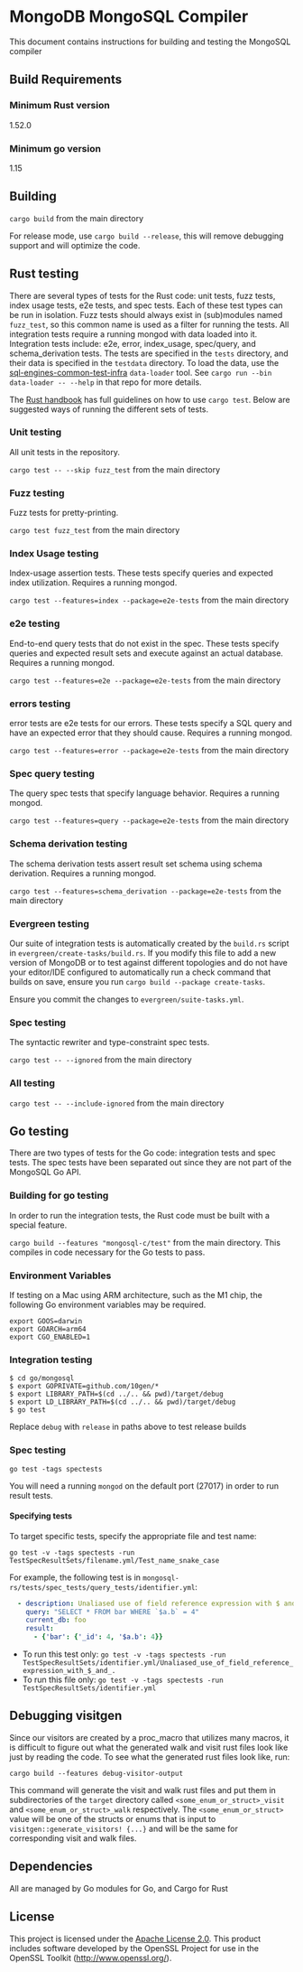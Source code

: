 # MongoDB MongoSQL Compiler

This document contains instructions for building and testing the MongoSQL compiler

## Build Requirements

### Minimum Rust version
1.52.0

### Minimum go version
1.15

## Building

`cargo build` from the main directory

For release mode, use `cargo build --release`, this will remove debugging support and will optimize
the code.

## Rust testing

There are several types of tests for the Rust code: unit tests, fuzz tests, index usage tests, e2e
tests, and spec tests. Each of these test types can be run in isolation. Fuzz tests should always
exist in (sub)modules named `fuzz_test`, so this common name is used as a filter for running the
tests. All integration tests require a running mongod with data loaded into it. Integration tests
include: e2e, error, index_usage, spec/query, and schema_derivation tests. The tests are specified
in the `tests` directory, and their data is specified in the `testdata` directory. To load the data,
use the [sql-engines-common-test-infra](https://github.com/10gen/sql-engines-common-test-infra)
`data-loader` tool. See `cargo run --bin data-loader -- --help` in that repo for more details.

The [Rust handbook](https://doc.rust-lang.org/cargo/commands/cargo-test.html) has full guidelines
on how to use `cargo test`. Below are suggested ways of running the different sets of tests.

### Unit testing

All unit tests in the repository.

`cargo test -- --skip fuzz_test` from the main directory

### Fuzz testing

Fuzz tests for pretty-printing.

`cargo test fuzz_test` from the main directory

### Index Usage testing

Index-usage assertion tests. These tests specify queries and expected index utilization.
Requires a running mongod.

`cargo test --features=index --package=e2e-tests` from the main directory

### e2e testing

End-to-end query tests that do not exist in the spec. These tests specify queries and expected
result sets and execute against an actual database. Requires a running mongod.

`cargo test --features=e2e --package=e2e-tests` from the main directory

### errors testing

error tests are e2e tests for our errors. These tests specify a SQL query and have an expected
error that they should cause. Requires a running mongod.

`cargo test --features=error --package=e2e-tests` from the main directory

### Spec query testing

The query spec tests that specify language behavior. Requires a running mongod.

`cargo test --features=query --package=e2e-tests` from the main directory

### Schema derivation testing

The schema derivation tests assert result set schema using schema derivation. Requires a running mongod.

`cargo test --features=schema_derivation --package=e2e-tests` from the main directory

### Evergreen testing

Our suite of integration tests is automatically created by the `build.rs` script in
`evergreen/create-tasks/build.rs`. If you modify this file to add a new version of
MongoDB or to test against different topologies and do not have your editor/IDE
configured to automatically run a check command that builds on save, ensure you
run `cargo build --package create-tasks`.

Ensure you commit the changes to `evergreen/suite-tasks.yml`.

### Spec testing

The syntactic rewriter and type-constraint spec tests.

`cargo test -- --ignored` from the main directory

### All testing

`cargo test -- --include-ignored` from the main directory

## Go testing

There are two types of tests for the Go code: integration tests and spec tests.
The spec tests have been separated out since they are not part of the MongoSQL Go
API.

### Building for go testing

In order to run the integration tests, the Rust code must be built with a
special feature.

`cargo build --features "mongosql-c/test"` from the main directory. This compiles
in code necessary for the Go tests to pass.

### Environment Variables
If testing on a Mac using ARM architecture, such as the M1 chip, the following Go environment variables may be required.
```
export GOOS=darwin
export GOARCH=arm64
export CGO_ENABLED=1
```

### Integration testing

```
$ cd go/mongosql
$ export GOPRIVATE=github.com/10gen/*
$ export LIBRARY_PATH=$(cd ../.. && pwd)/target/debug
$ export LD_LIBRARY_PATH=$(cd ../.. && pwd)/target/debug
$ go test
```

Replace `debug` with `release` in paths above to test release builds

### Spec testing

`go test -tags spectests`

You will need a running `mongod` on the default port (27017) in order
to run result tests.

#### Specifying tests

To target specific tests, specify the appropriate file and test name:

`go test -v -tags spectests -run TestSpecResultSets/filename.yml/Test_name_snake_case`

For example, the following test is in `mongosql-rs/tests/spec_tests/query_tests/identifier.yml`:

```yml
  - description: Unaliased use of field reference expression with $ and .
    query: "SELECT * FROM bar WHERE `$a.b` = 4"
    current_db: foo
    result:
      - {'bar': {'_id': 4, '$a.b': 4}}
```

* To run this test only: `go test -v -tags spectests -run TestSpecResultSets/identifier.yml/Unaliased_use_of_field_reference_expression_with_$_and_.`
* To run this file only: `go test -v -tags spectests -run TestSpecResultSets/identifier.yml`

## Debugging visitgen

Since our visitors are created by a proc_macro that utilizes many macros, it is difficult to figure out
what the generated walk and visit rust files look like just by reading the code. To see what the generated
rust files look like, run:

`cargo build --features debug-visitor-output`

This command will generate the visit and walk rust files and put them in subdirectories of the `target`
directory called `<some_enum_or_struct>_visit` and `<some_enum_or_struct>_walk` respectively. The
`<some_enum_or_struct>` value will be one of the structs or enums that is input to `visitgen::generate_visitors! {...}`
and will be the same for corresponding visit and walk files.

## Dependencies

All are managed by Go modules for Go, and Cargo for Rust

## License

This project is licensed under the [Apache License 2.0](/LICENSE).
This product includes software developed by the OpenSSL Project for use in the OpenSSL Toolkit (<http://www.openssl.org/>).
